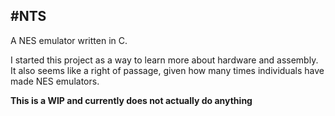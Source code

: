 #NTS
---

A NES emulator written in C.

I started this project as a way to learn more about hardware and assembly. It
also seems like a right of passage, given how many times individuals have made
NES emulators.

**This is a WIP and currently does not actually do anything**

